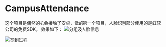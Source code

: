 # CampusAttendance
这个项目是偶然的机会接触了安卓，做的第一个项目，人脸识别部分使用的是虹软公司的免费SDK。
效果如下：
![分组及人脸信息](https://github.com/fs95/CampusAttendance/blob/master/demo1_compression.gif)

![签到过程](https://github.com/fs95/CampusAttendance/blob/master/demo2_compression.gif)
